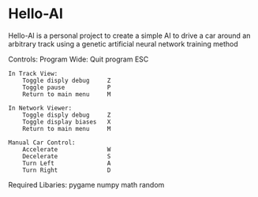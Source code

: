 # Hello-AI

Hello-AI is a personal project to create a simple AI to drive a car around an arbitrary track using a genetic artificial neural network training method

Controls:
    Program Wide:
        Quit program            ESC

    In Track View:
        Toggle disply debug     Z
        Toggle pause            P
        Return to main menu     M

    In Network Viewer:
        Toggle disply debug     Z
        Toggle display biases   X
        Return to main menu     M

    Manual Car Control:
        Accelerate              W
        Decelerate              S
        Turn Left               A
        Turn Right              D

Required Libaries:
pygame
numpy
math
random